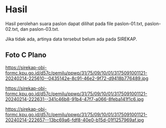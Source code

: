 # Hasil

Hasil perolehan suara paslon dapat dilihat pada file paslon-01.txt, paslon-02.txt, dan paslon-03.txt.

Jika tidak ada, artinya data tersebut belum ada pada SIREKAP.

## Foto C Plano

https://sirekap-obj-formc.kpu.go.id/d57c/pemilu/ppwp/31/75/09/10/01/3175091001121-20240214-225610--0435142e-8c91-46e2-9f72-d9418b776489.jpg

https://sirekap-obj-formc.kpu.go.id/d57c/pemilu/ppwp/31/75/09/10/01/3175091001121-20240214-222631--341c46b8-91b4-47f7-a066-8feba141f1c6.jpg

https://sirekap-obj-formc.kpu.go.id/d57c/pemilu/ppwp/31/75/09/10/01/3175091001121-20240214-222657--13bc69a6-fdf8-40e0-b15d-01f1257969af.jpg
